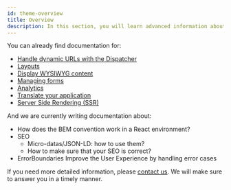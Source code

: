 ```yaml
---
id: theme-overview
title: Overview
description: In this section, you will learn advanced information about theming in Front-Commerce.
---
```


You can already find documentation for:

- [Handle dynamic URLs with the Dispatcher](./route-dispatcher.html)
- [Layouts](./layouts.html)
- [Display WYSIWYG content](./wysiwyg.html)
- [Managing forms](./form.html)
- [Analytics](./analytics.html)
- [Translate your application](./translations.html)
- [Server Side Rendering (SSR)](./server-side-rendering.html)

And we are currently writing documentation about:

- How does the BEM convention work in a React environment?
- SEO
  - Micro-datas/JSON-LD: how to use them?
  - How to make sure that your SEO is correct?
- ErrorBoundaries
  Improve the User Experience by handling error cases

If you need more detailed information, please <span class="intercom-launcher">[contact us](mailto:support@front-commerce.com)</span>. We will make sure to answer you in a timely manner.
